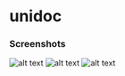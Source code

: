 # unidoc

### Screenshots

![alt text][front]
![alt text][stats_01]
![alt text][stats_02]

[front]: https://github.com/axnsantana/unidoc/tree/master/screenshots/front.png
[stats_01]: https://github.com/axnsantana/unidoc/tree/master/screenshots/stats_01.png
[stats_02]: https://github.com/axnsantana/unidoc/tree/master/screenshots/stats_02.png

